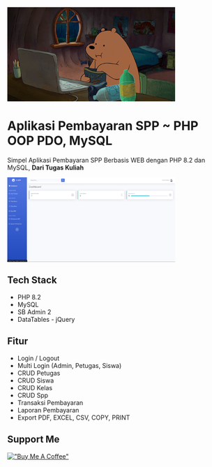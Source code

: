 <img src="https://github.com/darsaveli/Mariam/blob/main/1479814528_webarebears.gif" width="385px" align="center">

# Aplikasi Pembayaran SPP ~ PHP OOP PDO, MySQL

Simpel Aplikasi Pembayaran SPP Berbasis WEB dengan PHP 8.2 dan MySQL, **Dari Tugas Kuliah**

<img src="src/img/image2.png" width="385px" align="center">

## Tech Stack

- PHP 8.2
- MySQL
- SB Admin 2
- DataTables - jQuery

## Fitur

- Login / Logout
- Multi Login (Admin, Petugas, Siswa)
- CRUD Petugas
- CRUD Siswa
- CRUD Kelas
- CRUD Spp
- Transaksi Pembayaran
- Laporan Pembayaran
- Export PDF, EXCEL, CSV, COPY, PRINT

## Support Me

[!["Buy Me A Coffee"](https://www.buymeacoffee.com/assets/img/custom_images/orange_img.png)](https://www.buymeacoffee.com/taufikfadi4)

